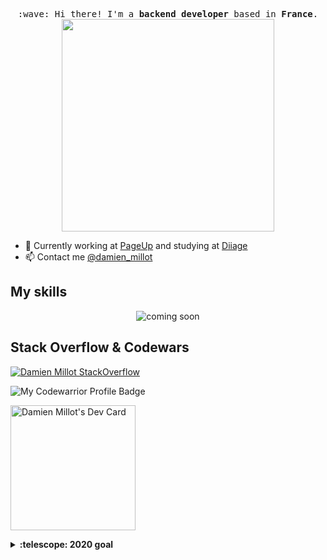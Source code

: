<p align="center">
  <samp>
    :wave: Hi there! I'm a <b>backend developer</b> based in <b>France</b>.<br>
    <img src="https://storage.googleapis.com/gweb-uniblog-publish-prod/original_images/Dino_non-birthday_version.gif" width="340px" align="center">
  </samp>
</p>

* 💼 Currently working at [PageUp](https://pageup.fr/) and studying at [Diiage](http://diiage.cucdb.fr/) <br/>
* 📫 Contact me [@damien_millot](https://twitter.com/damien_millot)

## My skills

<p align="center">
  <img align="center" alt="coming soon" src="" />
</p>

## Stack Overflow & Codewars

[![Damien Millot StackOverflow](https://github-readme-stackoverflow.vercel.app/?userID=13473130)](https://stackoverflow.com/users/13473130/damien-millot)

![My Codewarrior Profile Badge](https://www.codewars.com/users/dmillot/badges/large)

<a href="https://app.daily.dev/dmillot"><img src="https://api.daily.dev/devcards/7b48439ee8f0486282b9714b8e0f6f4a.png?r=jkc" width="200" alt="Damien Millot's Dev Card"/></a>

<details>
  <summary><b>:telescope: 2020 goal</b></summary>
  I want to make a portfolio and host it, and try to be more active on the Stack Overflow platform.
</details>
